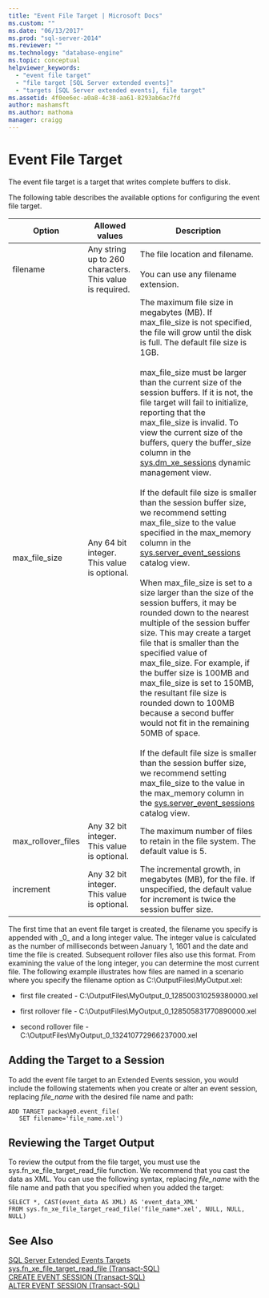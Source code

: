 ```yaml
---
title: "Event File Target | Microsoft Docs"
ms.custom: ""
ms.date: "06/13/2017"
ms.prod: "sql-server-2014"
ms.reviewer: ""
ms.technology: "database-engine"
ms.topic: conceptual
helpviewer_keywords: 
  - "event file target"
  - "file target [SQL Server extended events]"
  - "targets [SQL Server extended events], file target"
ms.assetid: 4f0ee6ec-a0a8-4c38-aa61-8293ab6ac7fd
author: mashamsft
ms.author: mathoma
manager: craigg
---
```

# Event File Target
  The event file target is a target that writes complete buffers to disk.  
  
 The following table describes the available options for configuring the event file target.  
  
|Option|Allowed values|Description|  
|------------|--------------------|-----------------|  
|filename|Any string up to 260 characters. This value is required.|The file location and filename.<br /><br /> You can use any filename extension.|  
|max_file_size|Any 64 bit integer. This value is optional.|The maximum file size in megabytes (MB). If max_file_size is not specified, the file will grow until the disk is full. The default file size is 1GB.<br /><br /> max_file_size must be larger than the current size of the session buffers. If it is not, the file target will fail to initialize, reporting that the max_file_size is invalid. To view the current size of the buffers, query the buffer_size column in the [sys.dm_xe_sessions](/sql/relational-databases/system-dynamic-management-views/sys-dm-xe-sessions-transact-sql) dynamic management view.<br /><br /> If the default file size is smaller than the session buffer size, we recommend setting max_file_size to the value specified in the max_memory column in the [sys.server_event_sessions](/sql/relational-databases/system-catalog-views/sys-server-event-sessions-transact-sql) catalog view.<br /><br /> When max_file_size is set to a size larger than the size of the session buffers, it may be rounded down to the nearest multiple of the session buffer size. This may create a target file that is smaller than the specified value of max_file_size. For example, if the buffer size is 100MB and max_file_size is set to 150MB, the resultant file size is rounded down to 100MB because a second buffer would not fit in the remaining 50MB of space.<br /><br /> If the default file size is smaller than the session buffer size, we recommend setting max_file_size to the value in the max_memory column in the [sys.server_event_sessions](/sql/relational-databases/system-catalog-views/sys-server-event-sessions-transact-sql) catalog view.|  
|max_rollover_files|Any 32 bit integer. This value is optional.|The maximum number of files to retain in the file system. The default value is 5.|  
|increment|Any 32 bit integer. This value is optional.|The incremental growth, in megabytes (MB), for the file. If unspecified, the default value for increment is twice the session buffer size.|  
  
 The first time that an event file target is created, the filename you specify is appended with _0\_ and a long integer value. The integer value is calculated as the number of milliseconds between January 1, 1601 and the date and time the file is created. Subsequent rollover files also use this format. From examining the value of the long integer, you can determine the most current file. The following example illustrates how files are named in a scenario where you specify the filename option as C:\OutputFiles\MyOutput.xel:  
  
-   first file created - C:\OutputFiles\MyOutput_0_128500310259380000.xel  
  
-   first rollover file - C:\OutputFiles\MyOutput_0_128505831770890000.xel  
  
-   second rollover file - C:\OutputFiles\MyOutput_0_132410772966237000.xel  
  
## Adding the Target to a Session  
 To add the event file target to an Extended Events session, you would include the following statements when you create or alter an event session, replacing *file_name* with the desired file name and path:  
  
```  
ADD TARGET package0.event_file(  
   SET filename='file_name.xel')  
```  
  
## Reviewing the Target Output  
 To review the output from the file target, you must use the sys.fn_xe_file_target_read_file function. We recommend that you cast the data as XML. You can use the following syntax, replacing *file_name* with the file name and path that you specified when you added the target:  
  
```  
SELECT *, CAST(event_data AS XML) AS 'event_data_XML'  
FROM sys.fn_xe_file_target_read_file('file_name*.xel', NULL, NULL, NULL)  
```  
  
## See Also  
 [SQL Server Extended Events Targets](../../2014/database-engine/sql-server-extended-events-targets.md)   
 [sys.fn_xe_file_target_read_file &#40;Transact-SQL&#41;](/sql/relational-databases/system-functions/sys-fn-xe-file-target-read-file-transact-sql)   
 [CREATE EVENT SESSION &#40;Transact-SQL&#41;](/sql/t-sql/statements/create-event-session-transact-sql)   
 [ALTER EVENT SESSION &#40;Transact-SQL&#41;](/sql/t-sql/statements/alter-event-session-transact-sql)  
  
  
